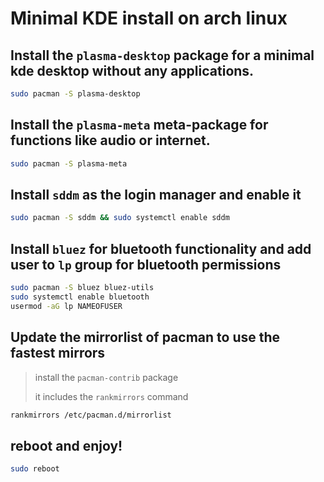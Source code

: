 # Minimal KDE install on arch linux

## Install the `plasma-desktop` package for a minimal kde desktop without any applications.
```bash
sudo pacman -S plasma-desktop
```
## Install the `plasma-meta` meta-package for functions like audio or internet.
```bash
sudo pacman -S plasma-meta
```
## Install `sddm` as the login manager and enable it
```bash
sudo pacman -S sddm && sudo systemctl enable sddm
```
## Install `bluez` for bluetooth functionality and add user to `lp` group for bluetooth permissions
```bash
sudo pacman -S bluez bluez-utils
sudo systemctl enable bluetooth
usermod -aG lp NAMEOFUSER
```

## Update the mirrorlist of pacman to use the fastest mirrors
> install the `pacman-contrib` package
>
> it includes the `rankmirrors` command
```bash
rankmirrors /etc/pacman.d/mirrorlist
```
## reboot and enjoy!
```bash
sudo reboot
```
